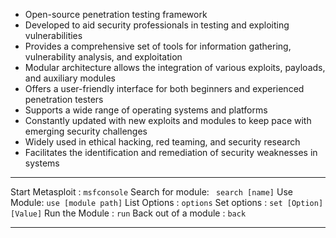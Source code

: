 
  - Open-source penetration testing framework
  - Developed to aid security professionals in testing and exploiting vulnerabilities
  - Provides a comprehensive set of tools for information gathering, vulnerability analysis, and exploitation
  - Modular architecture allows the integration of various exploits, payloads, and auxiliary modules
  - Offers a user-friendly interface for both beginners and experienced penetration testers
  - Supports a wide range of operating systems and platforms
  - Constantly updated with new exploits and modules to keep pace with emerging security challenges
  - Widely used in ethical hacking, red teaming, and security research
  - Facilitates the identification and remediation of security weaknesses in systems
---
Start Metasploit : ```msfconsole```
Search for module: ``` search [name]```
Use Module: ```use [module path]```
List Options : ```options```
Set options : ```set [Option] [Value]```
Run the Module : ```run```
Back out of a module : ```back```

---
